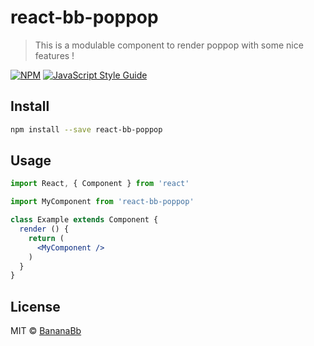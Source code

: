 # react-bb-poppop

> This is a modulable component to render poppop with some nice features !

[![NPM](https://img.shields.io/npm/v/react-bb-poppop.svg)](https://www.npmjs.com/package/react-bb-poppop) [![JavaScript Style Guide](https://img.shields.io/badge/code_style-standard-brightgreen.svg)](https://standardjs.com)

## Install

```bash
npm install --save react-bb-poppop
```

## Usage

```jsx
import React, { Component } from 'react'

import MyComponent from 'react-bb-poppop'

class Example extends Component {
  render () {
    return (
      <MyComponent />
    )
  }
}
```

## License

MIT © [BananaBb](https://github.com/BananaBb)
